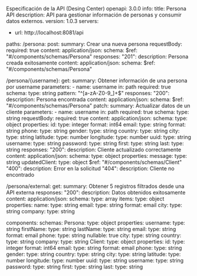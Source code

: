 Especificación de la API (Desing Center)
openapi: 3.0.0
info:
  title: Persona API
  description: API para gestionar información de personas y consumir datos externos.
  version: 1.0.3
servers:
  - url: http://localhost:8081/api

paths:
  /persona:
    post:
      summary: Crear una nueva persona
      requestBody:
        required: true
        content:
          application/json:
            schema:
              $ref: "#/components/schemas/Persona"
      responses:
        "201":
          description: Persona creada exitosamente
          content:
            application/json:
              schema:
                $ref: "#/components/schemas/Persona"

  /persona/{username}:
    get:
      summary: Obtener información de una persona por username
      parameters:
        - name: username
          in: path
          required: true
          schema:
            type: string
            pattern: "^[a-zA-Z0-9_]+$"
      responses:
        "200":
          description: Persona encontrada
          content:
            application/json:
              schema:
                $ref: "#/components/schemas/Persona"
    patch:
      summary: Actualizar datos de un cliente
      parameters:
        - name: username
          in: path
          required: true
          schema:
            type: string
      requestBody:
        required: true
        content:
          application/json:
            schema:
              type: object
              properties:
                id:
                  type: integer
                  format: int64
                email:
                  type: string
                  format: string
                phone:
                  type: string
                gender:
                  type: string
                country:
                  type: string
                city:
                  type: string
                latitude:
                  type: number
                longitude:
                  type: number
                uuid:
                  type: string
                username:
                  type: string
                password:
                  type: string
                first:
                  type: string
                last:
                  type: string
      responses:
        "200":
          description: Cliente actualizado correctamente
          content:
            application/json:
              schema:
                type: object
                properties:
                  message:
                    type: string
                  updatedClient:
                    type: object
                    $ref: "#/components/schemas/Client"
        "400":
          description: Error en la solicitud
        "404":
          description: Cliente no encontrado

  /persona/external:
    get:
      summary: Obtener 5 registros filtrados desde una API externa
      responses:
        "200":
          description: Datos obtenidos exitosamente
          content:
            application/json:
              schema:
                type: array
                items:
                  type: object
                  properties:
                    name:
                      type: string
                    email:
                      type: string
                      format: email
                    city:
                      type: string
                    company:
                      type: string

components:
  schemas:
    Persona:
      type: object
      properties:
        username:
          type: string
        firstName:
          type: string
        lastName:
          type: string
        email:
          type: string
          format: email
        phone:
          type: string
          nullable: true
        city:
          type: string
        country:
          type: string
        company:
          type: string
    Client:
      type: object
      properties:
        id:
          type: integer
          format: int64
        email:
          type: string
          format: email
        phone:
          type: string
        gender:
          type: string
        country:
          type: string
        city:
          type: string
        latitude:
          type: number
        longitude:
          type: number
        uuid:
          type: string
        username:
          type: string
        password:
          type: string
        first:
          type: string
        last:
          type: string
